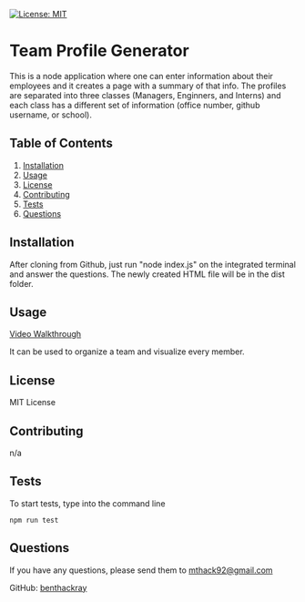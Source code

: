 [![License: MIT](https://img.shields.io/badge/License-MIT-yellow.svg)](https://opensource.org/licenses/MIT)
# Team Profile Generator

This is a node application where one can enter information about their employees and it creates a page with a summary of that info. The profiles are separated into three classes (Managers, Enginners, and Interns) and each class has a different set of information (office number, github username, or school).

## Table of Contents
1. [Installation](#installation)
2. [Usage](#usage)
3. [License](#license)
4. [Contributing](#contributing)
5. [Tests](#tests)
6. [Questions](#questions)

## Installation

After cloning from Github, just run "node index.js" on the integrated terminal and answer the questions. The newly created HTML file will be in the dist folder.

## Usage

[Video Walkthrough](https://drive.google.com/file/d/1e6ohuHM8jTGM59nBM2prKGHMpdfNwtuQ/view)

It can be used to organize a team and visualize every member.

## License

MIT License

## Contributing

n/a

## Tests

To start tests, type into the command line 
```
npm run test
```


## Questions

If you have any questions, please send them to mthack92@gmail.com

GitHub: [benthackray](http:/github.com/benthackray)
